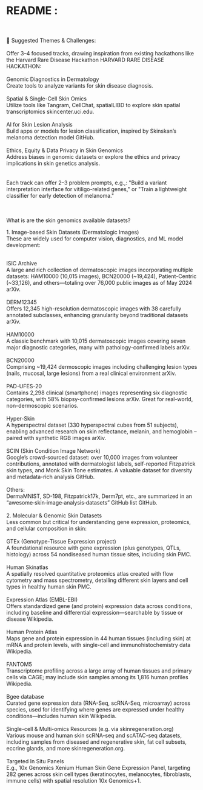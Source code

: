 # README :

<br>
<br>
🧩 Suggested Themes & Challenges: <br>
<br>
​Offer 3–4 focused tracks, drawing inspiration from existing hackathons like the Harvard Rare Disease Hackathon HARVARD RARE DISEASE HACKATHON: <br>

<br>
​Genomic Diagnostics in Dermatology <br>
​Create tools to analyze variants for skin disease diagnosis.<br>

<br>
​Spatial & Single-Cell Skin Omics <br>
​Utilize tools like Tangram, CellChat, spatialLIBD to explore skin spatial transcriptomics skincenter.uci.edu. <br>

<br>
​AI for Skin Lesion Analysis <br>
​Build apps or models for lesion classification, inspired by Skinskan’s melanoma detection model GitHub. <br>

<br>
​Ethics, Equity & Data Privacy in Skin Genomics <br>
​Address biases in genomic datasets or explore the ethics and privacy implications in skin genetics analysis. <br>
<br>
<br>
​Each track can offer 2–3 problem prompts, e.g.,: "Build a variant interpretation interface for vitiligo-related genes," or "Train a lightweight classifier for early detection of melanoma."

​<br>
<br>
​What is are the skin genomics available datasets?<br>

​1. Image-based Skin Datasets (Dermatologic Images) <br>
​These are widely used for computer vision, diagnostics, and ML model development: <br>

<br>
​ISIC Archive <br>
A large and rich collection of dermatoscopic images incorporating multiple datasets: HAM10000 (10,015 images), BCN20000 (~19,424), Patient-Centric (~33,126), and others—totaling over 76,000 public images as of May 2024 arXiv. <br>

<br>
​DERM12345 <br>
Offers 12,345 high-resolution dermatoscopic images with 38 carefully annotated subclasses, enhancing granularity beyond traditional datasets arXiv. <br>

<br>
​HAM10000 <br>
A classic benchmark with 10,015 dermatoscopic images covering seven major diagnostic categories, many with pathology-confirmed labels arXiv. <br>

<br>
​BCN20000 <br>
Comprising ~19,424 dermoscopic images including challenging lesion types (nails, mucosal, large lesions) from a real clinical environment arXiv. <br>

<br>
​PAD-UFES-20 <br>
Contains 2,298 clinical (smartphone) images representing six diagnostic categories, with 58% biopsy-confirmed lesions arXiv. Great for real-world, non-dermoscopic scenarios. <br>

<br>
​Hyper-Skin <br>
A hyperspectral dataset (330 hyperspectral cubes from 51 subjects), enabling advanced research on skin reflectance, melanin, and hemoglobin – paired with synthetic RGB images arXiv. <br>

<br>
​SCIN (Skin Condition Image Network) <br>
Google’s crowd-sourced dataset: over 10,000 images from volunteer contributions, annotated with dermatologist labels, self-reported Fitzpatrick skin types, and Monk Skin Tone estimates. A valuable dataset for diversity and metadata-rich analysis GitHub. <br>

<br>
​Others: <br>
DermaMNIST, SD-198, Fitzpatrick17k, Derm7pt, etc., are summarized in an “awesome‐skin‐image‐analysis‐datasets” GitHub list GitHub. <br>

<br>
​2. Molecular & Genomic Skin Datasets <br>
​Less common but critical for understanding gene expression, proteomics, and cellular composition in skin: <br>

 <br>
​GTEx (Genotype-Tissue Expression project) <br>
A foundational resource with gene expression (plus genotypes, QTLs, histology) across 54 nondiseased human tissue sites, including skin PMC. <br>

<br>
​Human Skinatlas <br>
A spatially resolved quantitative proteomics atlas created with flow cytometry and mass spectrometry, detailing different skin layers and cell types in healthy human skin PMC. <br>

<br>
​Expression Atlas (EMBL-EBI) <br>
Offers standardized gene (and protein) expression data across conditions, including baseline and differential expression—searchable by tissue or disease Wikipedia. <br>

<br>
​Human Protein Atlas <br> 
Maps gene and protein expression in 44 human tissues (including skin) at mRNA and protein levels, with single-cell and immunohistochemistry data Wikipedia. <br>

<br>
​FANTOM5 <br>
Transcriptome profiling across a large array of human tissues and primary cells via CAGE; may include skin samples among its 1,816 human profiles Wikipedia. <br>

<br>
​Bgee database <br>
Curated gene expression data (RNA-Seq, scRNA-Seq, microarray) across species, used for identifying where genes are expressed under healthy conditions—includes human skin Wikipedia. <br>

<br>
​Single-cell & Multi-omics Resources (e.g. via skinregeneration.org) <br>
Various mouse and human skin scRNA-seq and scATAC-seq datasets, including samples from diseased and regenerative skin, fat cell subsets, eccrine glands, and more skinregeneration.org. <br>

 <br>
​Targeted In Situ Panels <br>
E.g., 10x Genomics Xenium Human Skin Gene Expression Panel, targeting 282 genes across skin cell types (keratinocytes, melanocytes, fibroblasts, immune cells) with spatial resolution 10x Genomics+1.
